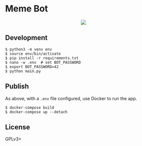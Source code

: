 # Meme Bot

<p align="center">
  <a href="https://discordapp.com/api/oauth2/authorize?client_id=596048932971348027&permissions=116800&scope=bot"><img src="https://img.shields.io/badge/discord-add%20bot-lightgrey.svg" /></a>
</p>

[](https://discordapp.com/api/oauth2/authorize?client_id=596048932971348027&permissions=116800&scope=bot)

## Development

```shell
$ python3 -m venv env
$ source env/bin/activate
$ pip install -r requirements.txt
$ nano -w .env  # set BOT_PASSWORD
$ export BOT_PASSWORD=42
$ python main.py
```

## Publish

As above, with a `.env` file configured, use Docker to run the app.

```shell
$ docker-compose build
$ docker-compose up --detach
```

## License

GPLv3+
